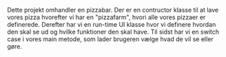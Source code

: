 Dette projekt omhandler en pizzabar. Der er en contructor klasse til at lave vores pizza hvorefter vi har en "pizzafarm", hvori alle vores pizzaer er definerede.
Derefter har vi en run-time UI klasse hvor vi definere hvordan den skal se ud og hvilke funktioner den skal have. Til sidst har vi en switch case i vores main metode,
som lader brugeren vælge hvad de vil se eller gøre.
